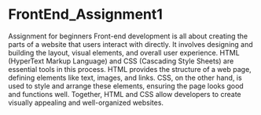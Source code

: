 # FrontEnd_Assignment1
Assignment for beginners
Front-end development is all about creating the parts of a website that users interact with directly. It involves designing and building the layout, visual elements, and overall user experience. HTML (HyperText Markup Language) and CSS (Cascading Style Sheets) are essential tools in this process. HTML provides the structure of a web page, defining elements like text, images, and links. CSS, on the other hand, is used to style and arrange these elements, ensuring the page looks good and functions well. Together, HTML and CSS allow developers to create visually appealing and well-organized websites.
